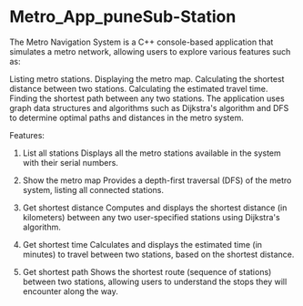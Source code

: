 # Metro_App_puneSub-Station
The Metro Navigation System is a C++ console-based application that simulates a metro network, allowing users to explore various features such as:

Listing metro stations.
Displaying the metro map.
Calculating the shortest distance between two stations.
Calculating the estimated travel time.
Finding the shortest path between any two stations.
The application uses graph data structures and algorithms such as Dijkstra's algorithm and DFS to determine optimal paths and distances in the metro system.

Features:

1. List all stations
Displays all the metro stations available in the system with their serial numbers.

2. Show the metro map
Provides a depth-first traversal (DFS) of the metro system, listing all connected stations.

3. Get shortest distance
Computes and displays the shortest distance (in kilometers) between any two user-specified stations using Dijkstra's algorithm.

4. Get shortest time
Calculates and displays the estimated time (in minutes) to travel between two stations, based on the shortest distance.

5. Get shortest path
Shows the shortest route (sequence of stations) between two stations, allowing users to understand the stops they will encounter along the way.

